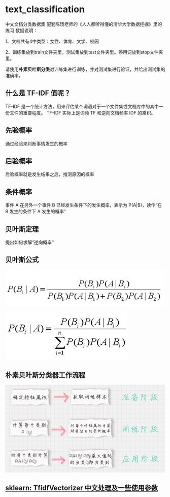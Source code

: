 # text_classification
中文文档分类数据集
配套陈旸老师的《人人都听得懂的清华大学数据挖掘》里的练习
数据说明：

1、文档共有4中类型：女性、体育、文学、校园

2、训练集放到train文件夹里，测试集放到test文件夹里。停用词放到stop文件夹里。

请使用**朴素贝叶斯分类**对训练集进行训练，并对测试集进行验证，并给出测试集的准确率。

## 什么是 TF-IDF 值呢？

TF-IDF 是一个统计方法，用来评估某个词语对于一个文件集或文档库中的其中一份文件的重要程度。 TF-IDF 实际上是词频 TF 和逆向文档频率 IDF 的乘积。

## 先验概率
通过经验来判断事情发生的概率
## 后验概率
后验概率就是发生结果之后，推测原因的概率
## 条件概率
事件 A 在另外一个事件 B 已经发生条件下的发生概率，表示为 P(A|B)，读作“在 B 发生的条件下 A 发生的概率”

## 贝叶斯定理
提出如何求解“逆向概率“

## **贝叶斯公式**

![](贝叶斯公式.png)

![](通用贝叶斯公式.png)

## 朴素贝叶斯分类器工作流程
![](朴素贝叶斯分类器工作流程.jpg)


## [sklearn: TfidfVectorizer 中文处理及一些使用参数](https://blog.csdn.net/blmoistawinde/article/details/80816179)
